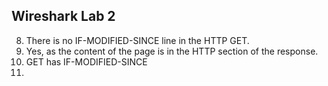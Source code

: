## Wireshark Lab 2

8. There is no IF-MODIFIED-SINCE line in the HTTP GET.
9. Yes, as the content of the page is in the HTTP section of the response.
10. GET has IF-MODIFIED-SINCE
11. 